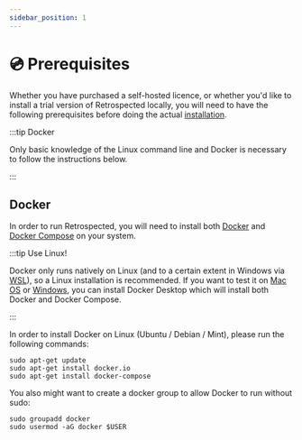 ```yaml
---
sidebar_position: 1
---
```


# 💿 Prerequisites

Whether you have purchased a self-hosted licence, or whether you'd like to install a trial version of Retrospected locally, you will need to have the following prerequisites before doing the actual [installation](quick-start).

:::tip Docker

Only basic knowledge of the Linux command line and Docker is necessary to follow the instructions below.

:::

## Docker

In order to run Retrospected, you will need to install both [Docker](https://docs.docker.com/engine/install/#server) and [Docker Compose](https://docs.docker.com/compose/install/) on your system.

:::tip Use Linux!

Docker only runs natively on Linux (and to a certain extent in Windows via [WSL](https://docs.microsoft.com/en-us/windows/wsl/)), so a Linux installation is recommended.
If you want to test it on [Mac OS](https://docs.docker.com/desktop/mac/install/) or [Windows](https://docs.docker.com/desktop/windows/install/), you can install Docker Desktop which will install both Docker and Docker Compose.

:::

In order to install Docker on Linux (Ubuntu / Debian / Mint), please run the following commands:

```shell
sudo apt-get update
sudo apt-get install docker.io
sudo apt-get install docker-compose
```

You also might want to create a docker group to allow Docker to run without sudo:

```shell
sudo groupadd docker
sudo usermod -aG docker $USER
```
